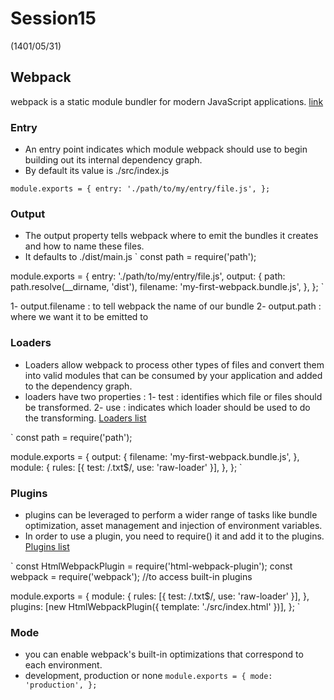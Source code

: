# Session15
(1401/05/31)

## Webpack

 webpack is a static module bundler for modern JavaScript applications.
 [link](https://webpack.js.org/concepts/)
### Entry

 - An entry point indicates which module webpack should use to begin building out its internal dependency graph. 
 - By default its value is ./src/index.js

 `
 module.exports = {
  entry: './path/to/my/entry/file.js',
 };
 `
 
### Output

 - The output property tells webpack where to emit the bundles it creates and how to name these files. 
 - It defaults to ./dist/main.js
 `
 const path = require('path');

 module.exports = {
  entry: './path/to/my/entry/file.js',
  output: {
    path: path.resolve(__dirname, 'dist'),
    filename: 'my-first-webpack.bundle.js',
    },
  };
 `
 
 1- output.filename : to tell webpack the name of our bundle
 2- output.path : where we want it to be emitted to
 
### Loaders
  - Loaders allow webpack to process other types of files and convert them into valid modules that can be consumed by your application and added to the dependency graph.
  - loaders have two properties :
  1- test :  identifies which file or files should be transformed.
  2- use : indicates which loader should be used to do the transforming.
  [Loaders list](https://webpack.js.org/loaders/https://webpack.js.org/loaders/)
  
  `
  const path = require('path');

  module.exports = {
	  output: {
	    filename: 'my-first-webpack.bundle.js',
	  },
	  module: {
	    rules: [{ test: /\.txt$/, use: 'raw-loader' }],
	  },
  };
  `
### Plugins
 - plugins can be leveraged to perform a wider range of tasks like bundle optimization, asset management and injection of environment variables.
 - In order to use a plugin, you need to require() it and add it to the plugins.
 [Plugins list](https://webpack.js.org/plugins/)
 
 `
 const HtmlWebpackPlugin = require('html-webpack-plugin');
 const webpack = require('webpack'); //to access built-in plugins

 module.exports = {
  module: {
    rules: [{ test: /\.txt$/, use: 'raw-loader' }],
  },
  plugins: [new HtmlWebpackPlugin({ template: './src/index.html' })],
 };
 ` 
 
### Mode
 -  you can enable webpack's built-in optimizations that correspond to each environment. 
 - development, production or none
 `
 module.exports = {
  mode: 'production',
 };
 `
 
